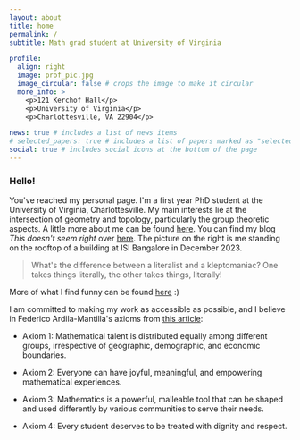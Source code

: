 ```yaml
---
layout: about
title: home
permalink: /
subtitle: Math grad student at University of Virginia

profile:
  align: right
  image: prof_pic.jpg
  image_circular: false # crops the image to make it circular
  more_info: >
    <p>121 Kerchof Hall</p>
    <p>University of Virginia</p>
    <p>Charlottesville, VA 22904</p>

news: true # includes a list of news items
# selected_papers: true # includes a list of papers marked as "selected={true}"
social: true # includes social icons at the bottom of the page
---
```


### Hello!

You've reached my personal page. I'm a first year PhD student at the University of Virginia, Charlottesville. My main interests lie at the intersection of geometry and topology, particularly the group theoretic aspects. A little more about me can be found [here](/about "about me"). You can find my blog _This doesn't seem right_ over [here](/blog "my blog"). The picture on the right is me standing on the rooftop of a building at ISI Bangalore in December 2023.

> What's the difference between a literalist and a kleptomaniac? One takes things literally, the other takes things, literally!

More of what I find funny can be found [here](/misc/jokes) :)

I am committed to making my work as accessible as possible, and I believe in Federico Ardila-Mantilla's axioms from [this article](https://www.ams.org/publications/journals/notices/201610/rnoti-p1164.pdf):

- Axiom 1: Mathematical talent is distributed equally among different groups, irrespective of geographic, demographic, and economic boundaries.

- Axiom 2: Everyone can have joyful, meaningful, and empowering mathematical experiences.

- Axiom 3: Mathematics is a powerful, malleable tool that can be shaped and used differently by various communities to serve their needs.

- Axiom 4: Every student deserves to be treated with dignity and respect.
 
